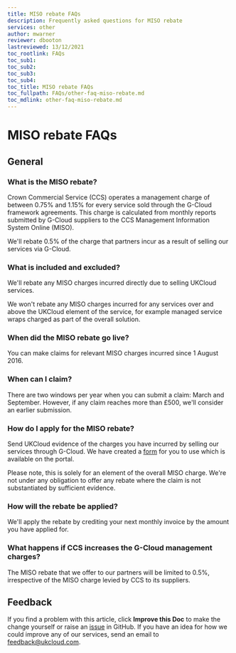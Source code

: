 ```yaml
---
title: MISO rebate FAQs
description: Frequently asked questions for MISO rebate
services: other
author: mwarner
reviewer: dbooton
lastreviewed: 13/12/2021
toc_rootlink: FAQs
toc_sub1: 
toc_sub2:
toc_sub3:
toc_sub4:
toc_title: MISO rebate FAQs
toc_fullpath: FAQs/other-faq-miso-rebate.md
toc_mdlink: other-faq-miso-rebate.md
---
```


# MISO rebate FAQs

## General

### What is the MISO rebate?

Crown Commercial Service (CCS) operates a management charge of between 0.75% and 1.15% for every service sold through the G-Cloud framework agreements. This charge is calculated from monthly reports submitted by G-Cloud suppliers to the CCS Management Information System Online (MISO).

We'll rebate 0.5% of the charge that partners incur as a result of selling our services via G-Cloud.

### What is included and excluded?

We'll rebate any MISO charges incurred directly due to selling UKCloud services.

We won't rebate any MISO charges incurred for any services over and above the UKCloud element of the service, for example managed service wraps charged as part of the overall solution.

### When did the MISO rebate go live?

You can make claims for relevant MISO charges incurred since 1 August 2016.

### When can I claim?

There are two windows per year when you can submit a claim: March and September. However, if any claim reaches more than £500, we'll consider an earlier submission.

### How do I apply for the MISO rebate?

Send UKCloud evidence of the charges you have incurred by selling our services through G-Cloud. We have created a [form](https://cas.frn00006.ukcloud.com/Docs/Documents/UKC-FRM-159%20UKCloud%20Partner%20Miso%20Claim.xlsx?AWSAccessKeyId=438-1048-5-aefff7-1&Expires=1667646130&Signature=b1Dzbkk%2Blqe9Ue%2FQDkFeQVHzgg4%3D) for you to use which is available on the portal.

Please note, this is solely for an element of the overall MISO charge. We're not under any obligation to offer any rebate where the claim is not substantiated by sufficient evidence.

### How will the rebate be applied?

We'll apply the rebate by crediting your next monthly invoice by the amount you have applied for.

### What happens if CCS increases the G-Cloud management charges?

The MISO rebate that we offer to our partners will be limited to 0.5%, irrespective of the MISO charge levied by CCS to its suppliers.

## Feedback

If you find a problem with this article, click **Improve this Doc** to make the change yourself or raise an [issue](https://github.com/UKCloud/documentation/issues) in GitHub. If you have an idea for how we could improve any of our services, send an email to <feedback@ukcloud.com>.
